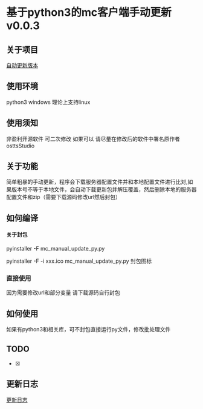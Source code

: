 # 基于python3的mc客户端手动更新v0.0.3

## 关于项目

[自动更新版本](https://github.com/osttsStudio/mc-clientup-py)

## 使用环境

python3 windows 理论上支持linux<br>

## 使用须知

非盈利开源软件 可二次修改 如果可以 请尽量在修改后的软件中署名原作者osttsStudio<br>

## 关于功能

简单粗暴的手动更新，程序会下载服务器配置文件并和本地配置文件进行比对,如果版本号不等于本地文件，会自动下载更新包并解压覆盖，然后删除本地的服务器配置文件和zip（需要下载源码修改url然后封包）

## 如何编译

#### 关于封包

pyinstaller -F mc_manual_update_py.py

pyinstaller -F -i xxx.ico mc_manual_update_py.py 封包图标

### 直接使用

因为需要修改url和部分变量 请下载源码自行封包

## 如何使用

如果有python3和相关库，可不封包直接运行py文件，修改批处理文件

## TODO

- [x] 

## 更新日志

[更新日志](./CHANGELOG.md)

